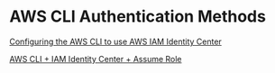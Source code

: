 # AWS CLI Authentication Methods

[Configuring the AWS CLI to use AWS IAM Identity Center](https://github.com/fabbriciocruz/AWS_CLI_Authentication_Methods/blob/main/Configuring_the_AWS_CLI_to_use_AWS_IAM_Identity_Center.md)

[AWS CLI + IAM Identity Center + Assume Role](https://github.com/fabbriciocruz/AWS_CLI_Authentication_Methods/blob/5ed27fb49ac30c4f2df73f0340e13de0dd29d270/AwsCLI+IamIdentityCenter+AssumeRole.md)